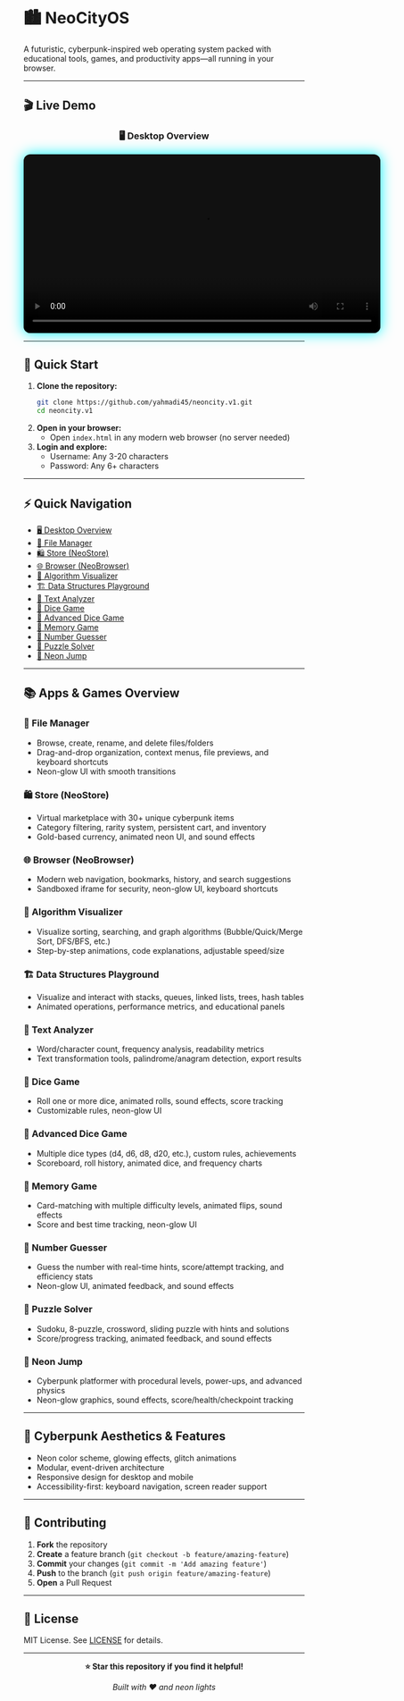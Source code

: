 # 🏙️ NeoCityOS

A futuristic, cyberpunk-inspired web operating system packed with educational tools, games, and productivity apps—all running in your browser.

---

## 🎬 Live Demo

<div align="center">

### 🖥️ Desktop Overview
<video src="desktop-vid.mp4" controls poster="assets/icons/Start.png" width="640" style="border-radius: 12px; box-shadow: 0 0 24px #00f7ff; background: #111;">
  Your browser does not support the video tag. <a href="desktop-vid.mp4">Download the demo video</a>.
</video>

</div>

---

## 🚀 Quick Start

1. **Clone the repository:**
   ```bash
   git clone https://github.com/yahmadi45/neoncity.v1.git
   cd neoncity.v1
   ```
2. **Open in your browser:**
   - Open `index.html` in any modern web browser (no server needed)
3. **Login and explore:**
   - Username: Any 3-20 characters
   - Password: Any 6+ characters

---

## ⚡ Quick Navigation

- [🖥️ Desktop Overview](#-live-demo)
- [📁 File Manager](#file-manager)
- [🛍️ Store (NeoStore)](#store-neostore)
- [🌐 Browser (NeoBrowser)](#browser-neobrowser)
- [🧮 Algorithm Visualizer](#algorithm-visualizer)
- [🏗️ Data Structures Playground](#data-structures-playground)
- [📝 Text Analyzer](#text-analyzer)
- [🎲 Dice Game](#dice-game)
- [🎲 Advanced Dice Game](#advanced-dice-game)
- [🧠 Memory Game](#memory-game)
- [🔢 Number Guesser](#number-guesser)
- [🧩 Puzzle Solver](#puzzle-solver)
- [🦘 Neon Jump](#neon-jump)

---

## 📚 Apps & Games Overview

### 📁 File Manager
- Browse, create, rename, and delete files/folders
- Drag-and-drop organization, context menus, file previews, and keyboard shortcuts
- Neon-glow UI with smooth transitions

### 🛍️ Store (NeoStore)
- Virtual marketplace with 30+ unique cyberpunk items
- Category filtering, rarity system, persistent cart, and inventory
- Gold-based currency, animated neon UI, and sound effects

### 🌐 Browser (NeoBrowser)
- Modern web navigation, bookmarks, history, and search suggestions
- Sandboxed iframe for security, neon-glow UI, keyboard shortcuts

### 🧮 Algorithm Visualizer
- Visualize sorting, searching, and graph algorithms (Bubble/Quick/Merge Sort, DFS/BFS, etc.)
- Step-by-step animations, code explanations, adjustable speed/size

### 🏗️ Data Structures Playground
- Visualize and interact with stacks, queues, linked lists, trees, hash tables
- Animated operations, performance metrics, and educational panels

### 📝 Text Analyzer
- Word/character count, frequency analysis, readability metrics
- Text transformation tools, palindrome/anagram detection, export results

### 🎲 Dice Game
- Roll one or more dice, animated rolls, sound effects, score tracking
- Customizable rules, neon-glow UI

### 🎲 Advanced Dice Game
- Multiple dice types (d4, d6, d8, d20, etc.), custom rules, achievements
- Scoreboard, roll history, animated dice, and frequency charts

### 🧠 Memory Game
- Card-matching with multiple difficulty levels, animated flips, sound effects
- Score and best time tracking, neon-glow UI

### 🔢 Number Guesser
- Guess the number with real-time hints, score/attempt tracking, and efficiency stats
- Neon-glow UI, animated feedback, and sound effects

### 🧩 Puzzle Solver
- Sudoku, 8-puzzle, crossword, sliding puzzle with hints and solutions
- Score/progress tracking, animated feedback, and sound effects

### 🦘 Neon Jump
- Cyberpunk platformer with procedural levels, power-ups, and advanced physics
- Neon-glow graphics, sound effects, score/health/checkpoint tracking

---

## 🎨 Cyberpunk Aesthetics & Features
- Neon color scheme, glowing effects, glitch animations
- Modular, event-driven architecture
- Responsive design for desktop and mobile
- Accessibility-first: keyboard navigation, screen reader support

---

## 🤝 Contributing

1. **Fork** the repository
2. **Create** a feature branch (`git checkout -b feature/amazing-feature`)
3. **Commit** your changes (`git commit -m 'Add amazing feature'`)
4. **Push** to the branch (`git push origin feature/amazing-feature`)
5. **Open** a Pull Request

---

## 📄 License

MIT License. See [LICENSE](LICENSE) for details.

---

<div align="center">

**⭐ Star this repository if you find it helpful!**

*Built with ❤️ and neon lights*

</div> 